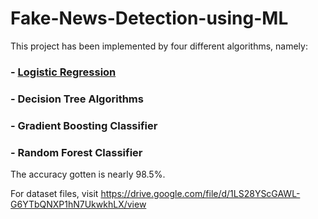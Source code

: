 # Fake-News-Detection-using-ML

This project has been implemented by four different algorithms, namely:

### - [Logistic Regression](https://ml-cheatsheet.readthedocs.io/en/latest/logistic_regression.html)
### - Decision Tree Algorithms 
### - Gradient Boosting Classifier 
### - Random Forest Classifier 

The accuracy gotten is nearly 98.5%.

For dataset files, visit https://drive.google.com/file/d/1LS28YScGAWL-G6YTbQNXP1hN7UkwkhLX/view

